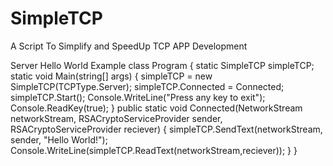 # SimpleTCP
A Script To Simplify and SpeedUp TCP APP Development

Server Hello World Example
class Program
    {
        static SimpleTCP simpleTCP;
        static void Main(string[] args)
        {
            simpleTCP = new SimpleTCP(TCPType.Server);
            simpleTCP.Connected = Connected;
            simpleTCP.Start();
            Console.WriteLine("Press any key to exit");
            Console.ReadKey(true);
        }
        public static void Connected(NetworkStream networkStream, RSACryptoServiceProvider sender, RSACryptoServiceProvider reciever)
        {
            simpleTCP.SendText(networkStream, sender, "Hello World!");
            Console.WriteLine(simpleTCP.ReadText(networkStream,reciever));
        }
    }
